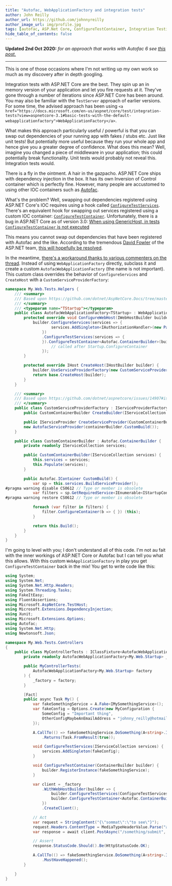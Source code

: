 ```yaml
---
title: "Autofac, WebApplicationFactory and integration tests"
author: John Reilly
author_url: https://github.com/johnnyreilly
author_image_url: img/profile.jpg
tags: [autofac, ASP.Net Core, ConfigureTestContainer, Integration Testing]
hide_table_of_contents: false
---
```

**Updated 2nd Oct 2020:** *for an approach that works with Autofac 6 see [this post.](<https://blog.johnnyreilly.com/2020/10/autofac-6-integration-tests-and-generic-hosting.html>)*

---

This is one of those occasions where I'm not writing up my own work so much as my discovery after in depth googling.

Integration tests with ASP.NET Core are the best. They spin up an in memory version of your application and let you fire requests at it. They've gone through a number of iterations since ASP.NET Core has been around. You may also be familiar with the `TestServer` approach of earlier versions. For some time, the advised approach has been using `<a href="https://docs.microsoft.com/en-us/aspnet/core/test/integration-tests?view=aspnetcore-3.1#basic-tests-with-the-default-webapplicationfactory">WebApplicationFactory</a>`.

What makes this approach particularly useful / powerful is that you can swap out dependencies of your running app with fakes / stubs etc. Just like unit tests! But potentially more useful because they run your whole app and hence give you a greater degree of confidence. What does this mean? Well, imagine you changed a piece of middleware in your application; this could potentially break functionality. Unit tests would probably not reveal this. Integration tests would.

There is a fly in the ointment. A hair in the gazpacho. ASP.NET Core ships with dependency injection in the box. It has its own Inversion of Control container which is perfectly fine. However, many people are accustomed to using other IOC containers such as [Autofac](<https://autofac.org/>).

What's the problem? Well, swapping out dependencies registered using ASP.NET Core's IOC requires using a hook called [`ConfigureTestServices`](<https://docs.microsoft.com/en-us/aspnet/core/test/integration-tests?view=aspnetcore-3.1#inject-mock-services>). There's an equivalent hook for swapping out services registered using a custom IOC container: [`ConfigureTestContainer`](<https://docs.microsoft.com/en-us/dotnet/api/microsoft.aspnetcore.testhost.webhostbuilderextensions.configuretestcontainer?view=aspnetcore-3.0>). Unfortunately, there is a bug in ASP.NET Core as of version 3.0: [When using GenericHost, in tests `ConfigureTestContainer` is not executed](<https://github.com/dotnet/aspnetcore/issues/14907>)

This means you cannot swap out dependencies that have been registered with Autofac and the like. According to the tremendous [David Fowler](<https://www.twitter.com/davidfowl>) of the ASP.NET team, [this will hopefully be resolved](<https://github.com/dotnet/aspnetcore/issues/14907#issuecomment-592102145>).

In the meantime, [there's a workaround thanks to various commenters on the thread](<https://github.com/dotnet/aspnetcore/issues/14907#issuecomment-620750841>). Instead of using `WebApplicationFactory` directly, subclass it and create a custom `AutofacWebApplicationFactory` (the name is not important). This custom class overrides the behavior of `ConfigureServices` and `CreateHost` with a `CustomServiceProviderFactory`:

```cs
namespace My.Web.Tests.Helpers {
    /// <summary>
    /// Based upon https://github.com/dotnet/AspNetCore.Docs/tree/master/aspnetcore/test/integration-tests/samples/3.x/IntegrationTestsSample
    /// </summary>
    /// <typeparam name="TStartup"></typeparam>
    public class AutofacWebApplicationFactory<TStartup> : WebApplicationFactory<TStartup> where TStartup : class {
        protected override void ConfigureWebHost(IWebHostBuilder builder) {
            builder.ConfigureServices(services => {
                    services.AddSingleton<IAuthorizationHandler>(new PassThroughPermissionedRolesHandler());
                })
                .ConfigureTestServices(services => {
                }).ConfigureTestContainer<Autofac.ContainerBuilder>(builder => {
                    // called after Startup.ConfigureContainer
                });
        }

        protected override IHost CreateHost(IHostBuilder builder) {
            builder.UseServiceProviderFactory(new CustomServiceProviderFactory());
            return base.CreateHost(builder);
        }
    }

    /// <summary>
    /// Based upon https://github.com/dotnet/aspnetcore/issues/14907#issuecomment-620750841 - only necessary because of an issue in ASP.NET Core
    /// </summary>
    public class CustomServiceProviderFactory : IServiceProviderFactory<CustomContainerBuilder> {
        public CustomContainerBuilder CreateBuilder(IServiceCollection services) => new CustomContainerBuilder(services);

        public IServiceProvider CreateServiceProvider(CustomContainerBuilder containerBuilder) =>
        new AutofacServiceProvider(containerBuilder.CustomBuild());
    }

    public class CustomContainerBuilder : Autofac.ContainerBuilder {
        private readonly IServiceCollection services;

        public CustomContainerBuilder(IServiceCollection services) {
            this.services = services;
            this.Populate(services);
        }

        public Autofac.IContainer CustomBuild() {
            var sp = this.services.BuildServiceProvider();
#pragma warning disable CS0612 // Type or member is obsolete
            var filters = sp.GetRequiredService<IEnumerable<IStartupConfigureContainerFilter<Autofac.ContainerBuilder>>>();
#pragma warning restore CS0612 // Type or member is obsolete

            foreach (var filter in filters) {
                filter.ConfigureContainer(b => { }) (this);
            }

            return this.Build();
        }
    }
}
```

I'm going to level with you; I don't understand all of this code. I'm not au fait with the inner workings of ASP.NET Core or Autofac but I can tell you what this allows. With this custom `WebApplicationFactory` in play you get `ConfigureTestContainer` back in the mix! You get to write code like this:

```cs
using System;
using System.Net;
using System.Net.Http.Headers;
using System.Threading.Tasks;
using FakeItEasy;
using FluentAssertions;
using Microsoft.AspNetCore.TestHost;
using Microsoft.Extensions.DependencyInjection;
using Xunit;
using Microsoft.Extensions.Options;
using Autofac;
using System.Net.Http;
using Newtonsoft.Json;

namespace My.Web.Tests.Controllers
{
    public class MyControllerTests : IClassFixture<AutofacWebApplicationFactory<My.Web.Startup>> {
        private readonly AutofacWebApplicationFactory<My.Web.Startup> _factory;

        public MyControllerTests(
            AutofacWebApplicationFactory<My.Web.Startup> factory
        ) {
            _factory = factory;
        }

        [Fact]
        public async Task My() {
            var fakeSomethingService = A.Fake<IMySomethingService>();
            var fakeConfig = Options.Create(new MyConfiguration {
                SomeConfig = "Important thing",
                OtherConfigMaybeAnEmailAddress = "johnny_reilly@hotmail.com"
            });

            A.CallTo(() => fakeSomethingService.DoSomething(A<string>.Ignored))
                .Returns(Task.FromResult(true));

            void ConfigureTestServices(IServiceCollection services) {
                services.AddSingleton(fakeConfig);
            }

            void ConfigureTestContainer(ContainerBuilder builder) {
                builder.RegisterInstance(fakeSomethingService);
            }

            var client = _factory
                .WithWebHostBuilder(builder => {
                    builder.ConfigureTestServices(ConfigureTestServices);
                    builder.ConfigureTestContainer<Autofac.ContainerBuilder>(ConfigureTestContainer);
                })
                .CreateClient();

            // Act
            var request = StringContent("{\"sommat\":\"to see\"}");
            request.Headers.ContentType = MediaTypeHeaderValue.Parse("application/json");
            var response = await client.PostAsync("/something/submit", request);

            // Assert
            response.StatusCode.Should().Be(HttpStatusCode.OK);

            A.CallTo(() => fakeSomethingService.DoSomething(A<string>.Ignored))
                .MustHaveHappened();
        }

    }
}
```


